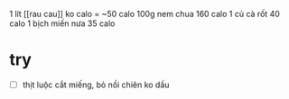 1 lít [[rau cau]] ko calo = ~50 calo
100g nem chua 160 calo
1 củ cà rốt 40 calo
1 bịch miến nưa 35 calo

# try
- [ ] thịt luộc cắt miếng, bỏ nồi chiên ko dầu